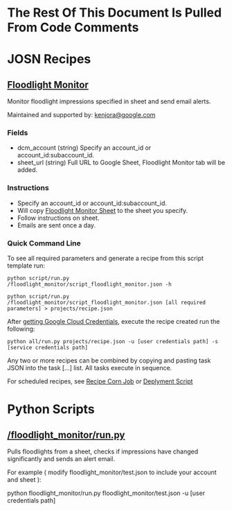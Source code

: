 # The Rest Of This Document Is Pulled From Code Comments


# JOSN Recipes

## [Floodlight Monitor](/floodlight_monitor/script_floodlight_monitor.json)

Monitor floodlight impressions specified in sheet and send email alerts.

Maintained and supported by: kenjora@google.com

### Fields

- dcm_account (string) Specify an account_id or account_id:subaccount_id.
- sheet_url (string) Full URL to Google Sheet, Floodlight Monitor tab will be added.

### Instructions

- Specify an account_id or account_id:subaccount_id.
- Will copy <a href='https://docs.google.com/spreadsheets/d/1tjF5styxMvFJsNETEa5x2F5DSmqleGl71cmujB7Ier8/edit?usp=sharing'>Floodlight Monitor Sheet</a> to the sheet you specify.
- Follow instructions on sheet.
- Emails are sent once a day.

### Quick Command Line

To see all required parameters and generate a recipe from this script template run:

`python script/run.py /floodlight_monitor/script_floodlight_monitor.json -h`

`python script/run.py /floodlight_monitor/script_floodlight_monitor.json [all required parameters] > projects/recipe.json`

After [getting Google Cloud Credentials](/auth/README.md), execute the recipe created run the following:

`python all/run.py projects/recipe.json -u [user credentials path] -s [service credentials path]`

Any two or more recipes can be combined by copying and pasting task JSON into the task [...] list.  All tasks execute in sequence.

For scheduled recipes, see [Recipe Corn Job](/cron/README.md) or [Deplyment Script](/deploy/README.md)

# Python Scripts


## [/floodlight_monitor/run.py](/floodlight_monitor/run.py)

Pulls floodlights from a sheet, checks if impressions have changed significantly and sends an alert email.

For example ( modify floodlight_monitor/test.json to include your account and sheet ):

python floodlight_monitor/run.py floodlight_monitor/test.json -u [user credentials path]



